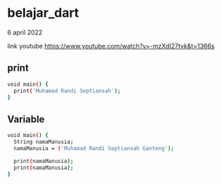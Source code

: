 # belajar_dart
6 april 2022

link youtube
https://www.youtube.com/watch?v=-mzXdI27tyk&t=1366s

## print
```bash
void main() {
  print('Muhamad Randi Septiansah');
}
```

## Variable
```bash
void main() {
  String namaManusia;
  namaManusia = ('Muhamad Randi Septiansah Ganteng');

  print(namaManusia);
  print(namaManusia);
}
```
